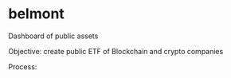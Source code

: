 # belmont
Dashboard of public assets 

Objective: create public ETF of Blockchain and crypto companies

Process: 
